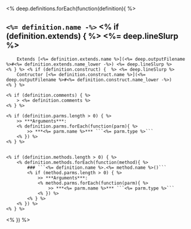 <% deep.definitions.forEach(function(definition){ %>
## ```<%= definition.name -%>``` <% if (definition.extends) { %> <%= deep.lineSlurp %>
		Extends [<%= definition.extends.name %>](<%= deep.outputFilename %>#<%= definition.extends.name_lower -%>) <%= deep.lineSlurp %>
	<% } %> <% if (definition.construct) {  %> <%= deep.lineSlurp %>
		Contructor [<%= definition.construct.name %>](<%= deep.outputFilename %>#<%= definition.construct.name_lower -%>)
	<% } %>

	<% if (definition.comments) { %>
		> <%= definition.comments %>
	<% } %>

	<% if (definition.parms.length > 0) { %>
		>> ***Arguments***:
		<% definition.parms.forEach(function(parm){ %>
			>> ***<%= parm.name %>*** ```<%= parm.type %>```
		<% }) %>
	<% } %>  


	<% if (definition.methods.length > 0) { %>
		<% definition.methods.forEach(function(method){ %>
			### ```<%= definition.name %>.<%= method.name %>()```
			<% if (method.parms.length > 0) { %>
				>> ***Arguments***:
				<% method.parms.forEach(function(parm){ %>
					>> ***<%= parm.name %>*** ```<%= parm.type %>```
				<% }) %>
			<% } %>
		<% }) %>
	<% } %>
<% }) %>